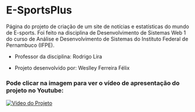 # E-SportsPlus

Página do projeto de criação de um site de notícias e estatísticas do mundo de E-sports. Foi feito na disciplina de Desenvolvimento de Sistemas Web 1 do curso de Análise e Desenvolvimento de Sistemas do Instituto Federal de Pernambuco (IFPE).

* Professor da disciplina: Rodrigo Lira

* Projeto desenvolvido por: Weslley Ferreira Félix 


### Pode clicar na imagem para ver o vídeo de apresentação do projeto no Youtube:

<a href="https://youtu.be/W8smwqmVK7E" target=" _blank">
  <img src="https://user-images.githubusercontent.com/57967369/123856778-e080ef00-d8f7-11eb-97b3-aa9be83524eb.gif" alt ="Vídeo do Projeto">
  </a>

